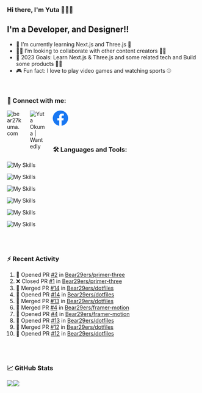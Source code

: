 ### Hi there, I'm Yuta 🤟🏻🐻

## I'm a Developer, and Designer!!

- 🌱 I’m currently learning Next.js and Three.js 🤣
- 👬🏻 I’m looking to collaborate with other content creators 👋🏻
- 🥅 2023 Goals: Learn Next.js & Three.js and some related tech and Build some products 💪🏻
- 🎮 Fun fact: I love to play video games and watching sports ⚾️

<br />

### :wave: Connect with me:

[<img align="left" alt="bear27kuma.com" width="40px" src="https://user-images.githubusercontent.com/39920490/156489586-f125813b-e344-46d6-9306-f5786684b976.jpg" style="margin-right: 20px;" />](https://bear29ers.github.io/)
[<img align="left" alt="Yuta Okuma | Wantedly" width="40px" src="https://user-images.githubusercontent.com/39920490/156489528-fdc520d6-10f1-43b6-8bf8-fadf8dcf1a90.jpg" style="margin-right: 20px;" />](https://www.wantedly.com/id/yuta_okuma_b)
[<img align="left" alt="Yuta Okuma | Facebook" width="40px" src="https://github.com/github/explore/blob/main/topics/facebook/facebook.png?raw=true" style="margin-right: 20px;" />](https://www.facebook.com/kumakuma1129/)

[//]: # '[<img align="left" alt="Yuta Okuma | Instagram" width="40px" src="https://github.com/github/explore/blob/main/topics/instagram/instagram.png?raw=true" />](https://www.instagram.com/bear_27earl/)'

<br />
<br />
<br />
<br />

### :hammer_and_wrench: Languages and Tools:

![My Skills](https://skillicons.dev/icons?i=html,css,sass,tailwind,bootstrap,js)

![My Skills](https://skillicons.dev/icons?i=ts,jquery,react,nextjs,vercel,vue)

![My Skills](https://skillicons.dev/icons?i=nodejs,express,jest,php,laravel,mysql)

![My Skills](https://skillicons.dev/icons?i=docker,git,github,githubactions,aws,linux)

![My Skills](https://skillicons.dev/icons?i=vim,neovim,lua,md,idea,vscode)

![My Skills](https://skillicons.dev/icons?i=atom,webpack,xd,ps,ai,ae)

<br />
<br />

### :zap: Recent Activity

<!--START_SECTION:activity-->

1. 💪 Opened PR [#2](https://github.com/Bear29ers/primer-three/pull/2) in [Bear29ers/primer-three](https://github.com/Bear29ers/primer-three)
2. ❌ Closed PR [#1](https://github.com/Bear29ers/primer-three/pull/1) in [Bear29ers/primer-three](https://github.com/Bear29ers/primer-three)
3. 🎉 Merged PR [#14](https://github.com/Bear29ers/dotfiles/pull/14) in [Bear29ers/dotfiles](https://github.com/Bear29ers/dotfiles)
4. 💪 Opened PR [#14](https://github.com/Bear29ers/dotfiles/pull/14) in [Bear29ers/dotfiles](https://github.com/Bear29ers/dotfiles)
5. 🎉 Merged PR [#13](https://github.com/Bear29ers/dotfiles/pull/13) in [Bear29ers/dotfiles](https://github.com/Bear29ers/dotfiles)
6. 🎉 Merged PR [#4](https://github.com/Bear29ers/framer-motion/pull/4) in [Bear29ers/framer-motion](https://github.com/Bear29ers/framer-motion)
7. 💪 Opened PR [#4](https://github.com/Bear29ers/framer-motion/pull/4) in [Bear29ers/framer-motion](https://github.com/Bear29ers/framer-motion)
8. 💪 Opened PR [#13](https://github.com/Bear29ers/dotfiles/pull/13) in [Bear29ers/dotfiles](https://github.com/Bear29ers/dotfiles)
9. 🎉 Merged PR [#12](https://github.com/Bear29ers/dotfiles/pull/12) in [Bear29ers/dotfiles](https://github.com/Bear29ers/dotfiles)
10. 💪 Opened PR [#12](https://github.com/Bear29ers/dotfiles/pull/12) in [Bear29ers/dotfiles](https://github.com/Bear29ers/dotfiles)

<!--END_SECTION:activity-->

<br />
<br />

### :chart_with_upwards_trend: GitHub Stats

<div style="display: flex;">
    <a href="https://github.com/Bear29ers">
        <img height="200px;" src="https://github-readme-stats.vercel.app/api?username=Bear29ers&show_icons=true&theme=bear">
    </a>
    <a href="https://github.com/Bear29ers">
        <img height="200px" src="https://github-readme-stats.vercel.app/api/top-langs/?username=Bear29ers&langs_count=6&layout=compact&theme=bear">
    </a>
</div>
